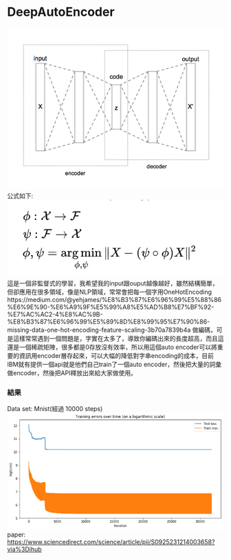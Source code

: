 # DeepAutoEncoder
<img src="img/Autoencoder_structure.png" />
公式如下:
<img src="img/formula.png" />
這是一個非監督式的學習，我希望我的input跟ouput越像越好，雖然結構簡單，但卻應用在很多領域，像是NLP領域，常常會把每一個字用OneHotEncoding https://medium.com/@yehjames/%E8%B3%87%E6%96%99%E5%88%86%E6%9E%90-%E6%A9%9F%E5%99%A8%E5%AD%B8%E7%BF%92-%E7%AC%AC2-4%E8%AC%9B-%E8%B3%87%E6%96%99%E5%89%8D%E8%99%95%E7%90%86-missing-data-one-hot-encoding-feature-scaling-3b70a7839b4a
做編碼，可是這樣常常遇到一個問題是，字實在太多了，導致你編碼出來的長度超高，而且這還是一個稀疏矩陣，很多都是0存放沒有效率，所以用這個auto encoder可以將重要的資訊用encoder層存起來，可以大幅的降低對字串encoding的成本，目前IBM就有提供一個api就是他們自己train了一個auto encoder，然後把大量的詞彙做encoder，然後把API釋放出來給大家做使用。

### 結果
Data set: Mnist(經過 10000 steps)
<img src="img/loss.png"/><br>
paper: https://www.sciencedirect.com/science/article/pii/S0925231214003658?via%3Dihub
